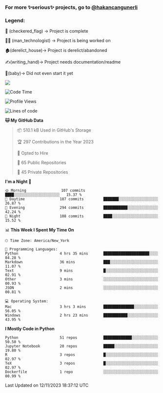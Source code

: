 ### For more ✨serious✨ projects, go to [@hakancangunerli](https://github.com/hakancangunerli)


### Legend:


🏁 (checkered_flag) -> Project is complete

👨‍💻 (man_technologist)   -> Project is being worked on

🏚️(derelict_house)-> Project is derelict/abandoned

✍️(writing_hand)-> Project needs documentation/readme

👶(baby)-> Did not even start it yet

![](https://github-readme-stats.vercel.app/api/top-langs/?username=hakancangunerli&layout=compact&hide=tex,html,shell,CSS,Ruby,Makefile,EmberScript,MATLAB,C&langs_count=6&exclude_repo=2015-csharp,gt_code,gsu_code,uga_code,uga_robotics)

<!--START_SECTION:waka-->
![Code Time](http://img.shields.io/badge/Code%20Time-581%20hrs%203%20mins-blue)

![Profile Views](http://img.shields.io/badge/Profile%20Views-0-blue)

![Lines of code](https://img.shields.io/badge/From%20Hello%20World%20I%27ve%20Written-3.3%20million%20lines%20of%20code-blue)

**🐱 My GitHub Data** 

> 📦 510.1 kB Used in GitHub's Storage 
 > 
> 🏆 297 Contributions in the Year 2023
 > 
> 💼 Opted to Hire
 > 
> 📜 65 Public Repositories 
 > 
> 🔑 45 Private Repositories 
 > 
**I'm a Night 🦉** 

```text
🌞 Morning                107 commits         ████░░░░░░░░░░░░░░░░░░░░░   15.37 % 
🌆 Daytime                187 commits         ███████░░░░░░░░░░░░░░░░░░   26.87 % 
🌃 Evening                294 commits         ███████████░░░░░░░░░░░░░░   42.24 % 
🌙 Night                  108 commits         ████░░░░░░░░░░░░░░░░░░░░░   15.52 % 
```


📊 **This Week I Spent My Time On** 

```text
🕑︎ Time Zone: America/New_York

💬 Programming Languages: 
Python                   4 hrs 35 mins       █████████████████████░░░░   84.28 % 
Markdown                 36 mins             ███░░░░░░░░░░░░░░░░░░░░░░   11.07 % 
Text                     9 mins              █░░░░░░░░░░░░░░░░░░░░░░░░   02.91 % 
Other                    3 mins              ░░░░░░░░░░░░░░░░░░░░░░░░░   00.93 % 
JSON                     2 mins              ░░░░░░░░░░░░░░░░░░░░░░░░░   00.81 % 

💻 Operating System: 
Mac                      3 hrs 3 mins        ██████████████░░░░░░░░░░░   56.05 % 
Windows                  2 hrs 23 mins       ███████████░░░░░░░░░░░░░░   43.95 % 
```

**I Mostly Code in Python** 

```text
Python                   51 repos            █████████████░░░░░░░░░░░░   50.50 % 
Jupyter Notebook         20 repos            █████░░░░░░░░░░░░░░░░░░░░   19.80 % 
R                        3 repos             █░░░░░░░░░░░░░░░░░░░░░░░░   02.97 % 
TeX                      3 repos             █░░░░░░░░░░░░░░░░░░░░░░░░   02.97 % 
Dockerfile               1 repo              ░░░░░░░░░░░░░░░░░░░░░░░░░   00.99 % 
```




 Last Updated on 12/11/2023 18:37:12 UTC
<!--END_SECTION:waka-->


